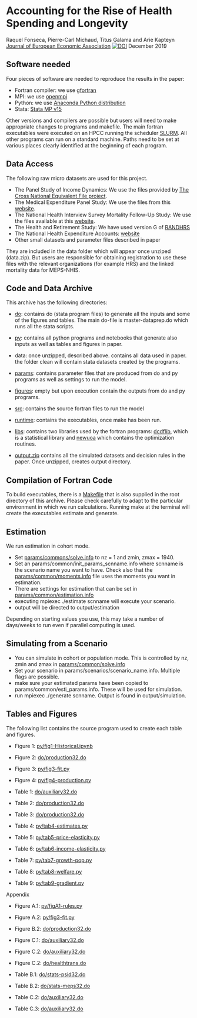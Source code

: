 # Accounting for the Rise of Health Spending and Longevity
Raquel Fonseca, Pierre-Carl Michaud, Titus Galama and Arie Kapteyn 
[Journal of European Economic Association](https://academic.oup.com/jeea)
[![DOI](https://zenodo.org/badge/232669891.svg)](https://zenodo.org/badge/latestdoi/232669891)
December 2019

## Software needed 

Four pieces of software are needed to reproduce the results in the paper:
* Fortran compiler: we use [gfortran](https://gcc.gnu.org/wiki/GFortran)
* MPI: we use [openmpi](https://www.open-mpi.org/) 
* Python: we use [Anaconda Python distribution](https://www.anaconda.com/distribution/) 
* Stata: [Stata MP v15](https://www.stata.com/) 
  
Other versions and compilers are possible but users will need to make appropriate changes to programs and makefile. The main fortran executables were executed on an HPCC running the scheduler [SLURM](https://slurm.schedmd.com/documentation.html). All other programs can run on a standard machine. Paths need to be set at various places clearly identified at the beginning of each program. 

## Data Access

The following raw micro datasets are used for this project. 

* The Panel Study of Income Dynamics: We use the files provided by [The Cross National Equivalent File project](https://cnef.ehe.osu.edu/). 
* The Medical Expenditure Panel Study: We use the files from this [website](https://www.meps.ahrq.gov/mepsweb/). 
* The National Health Interview Survey Mortality Follow-Up Study: We use the files available at this [website](https://www.cdc.gov/nchs/data-linkage/mortality.htm). 
* The Health and Retirement Study: We have used version G of [RANDHRS](https://www.rand.org/well-being/social-and-behavioral-policy/centers/aging/dataprod/hrs-data.html)
* The National Health Expenditure Accounts: [website](https://www.cms.gov/Research-Statistics-Data-and-Systems/Statistics-Trends-and-Reports/NationalHealthExpendData/index)
* Other small datasets and parameter files described in paper

They are included in the data folder which will appear once unziped (data.zip). But users are responsible for obtaining registration to use these files with the relevant organizations (for example HRS) and the linked mortality data for MEPS-NHIS.

## Code and Data Archive 

This archive has the following directories: 

* [do](do/): contains do (stata program files) to generate all the inputs and some of the figures and tables. The main do-file is master-dataprep.do which runs all the stata scripts. 

* [py](py/): contains all python programs and notebooks that generate also inputs as well as tables and figures in paper. 
  
* data: once unzipped, described above. contains all data used in paper. the folder clean will contain stata datasets created by the programs. 

* [params](params/): contains parameter files that are produced from do and py programs as well as settings to run the model. 
  
* [figures](figures/): empty but upon execution contain the outputs from do and py programs. 

* [src](src/): contains the source fortran files to run the model

* [runtime](runtime/): contains the executables, once make has been run. 
  
* [libs](libs/): contains two libraries used by the fortran programs: [dcdflib](https://person.hst.aau.dk/magnus/pkgsrc-kolga/math/dcdflib.f/), which is a statistical library and [newuoa](https://en.wikipedia.org/wiki/NEWUOA) which contains the optimization routines. 

* [output.zip](output.zip) contains all the simulated datasets and decision rules in the paper. Once unzipped, creates output directory. 

## Compilation of Fortran Code 

To build executables, there is a [Makefile](Makefile) that is also supplied in the root directory of this archive. Please check carefully to adapt to the particular environment in which we run calculations. Running make at the terminal will create the executables estimate and generate. 

## Estimation 

We run estimation in cohort mode. 

* Set [params/commons/solve.info](params/common/solve.info) to nz = 1 and zmin, zmax = 1940. 
*  Set an params/common/init_params_scnname.info where scnname is the scenario name you want to have. Check also that the [params/common/moments.info](params/common/estimation.info) file uses the moments you want in estimation. 
*  There are settings for estimation that can be set in [params/common/estimation.info](params/common/estimation.info)
* executing mpiexec ./estimate scnname will execute your scenario. 
* output will be directed to output/estimation

Depending on starting values you use, this may take a number of days/weeks to run even if parallel computing is used. 

## Simulating from a Scenario 

* You can simulate in cohort or population mode. This is controlled by nz, zmin and zmax in [params/common/solve.info](params/common/solve.info) 
* Set your scenario in params/scenarios/scenario_name.info. Multiple flags are possible. 
* make sure your estimated params have been copied to params/common/esti_params.info. These will be used for simulation. 
* run mpiexec ./generate scnname. Output is found in output/simulation.  

## Tables and Figures 

The following list contains the source program used to create each table and figures. 

* Figure 1: [py/fig1-Historical.ipynb](do/fig1-Historical.ipynb)
* Figure 2: [do/production32.do](do/production32.do)
* Figure 3: [py/fig3-fit.py](py/fig3-fit.py)
* Figure 4: [py/fig4-production.py](py/production.py)

* Table 1: [do/auxiliary32.do](do/auxiliary32.do)
* Table 2: [do/production32.do](do/production32.do)
* Table 3: [do/production32.do](do/production32.do)
* Table 4: [py/tab4-estimates.py](py/tab4-estimates.py)
* Table 5: [py/tab5-price-elasticity.py](py/tab5-price-elasticity.py)
* Table 6: [py/tab6-income-elasticity.py](py/tab6-income-elasticity.py)
* Table 7: [py/tab7-growth-pop.py](py/tab7-growth-pop.py) 
* Table 8: [py/tab8-welfare.py](py/tab8-welfare.py) 
* Table 9: [py/tab9-gradient.py](py/tab9-gradient.py)

Appendix

* Figure A.1: [py/figA1-rules.py](py/figA1-rules.py)
* Figure A.2: [py/fig3-fit.py](py/fig3-fit.py)
* Figure B.2: [do/production32.do](do/production32.do) 
* Figure C.1: [do/auxiliary32.do](do/auxiliary32.do) 
* Figure C.2: [do/auxiliary32.do](do/auxiliary32.do)
* Figure C.2: [do/healthtrans.do](do/healthtrans.do)


* Table B.1: [do/stats-psid32.do](do/stats-psid32.do)
* Table B.2: [do/stats-meps32.do](do/stats-meps32.do) 
* Table C.2: [do/auxiliary32.do](do/auxiliary32.do) 
* Table C.3: [do/auxiliary32.do](do/auxiliary32.do) 
